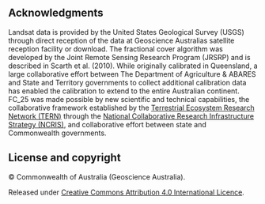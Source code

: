 ## Acknowledgments

Landsat data is provided by the United States Geological Survey (USGS) through direct reception of the data at Geoscience Australias satellite reception facility or download. The fractional cover algorithm was developed by the Joint Remote Sensing Research Program (JRSRP) and is described in Scarth et al. (2010). While originally calibrated in Queensland, a large collaborative effort between The Department of Agriculture & ABARES and State and Territory governments to collect additional calibration data has enabled the calibration to extend to the entire Australian continent. FC\_25 was made possible by new scientific and technical capabilities, the collaborative framework established by the [Terrestrial Ecosystem Research Network (TERN)](https://www.tern.org.au/) through the [National Collaborative Research Infrastructure Strategy (NCRIS)](https://www.dese.gov.au/ncris), and collaborative effort between state and Commonwealth governments.

## License and copyright

&copy; Commonwealth of Australia (Geoscience Australia).

Released under [Creative Commons Attribution 4.0 International Licence](https://creativecommons.org/licenses/by/4.0/).

